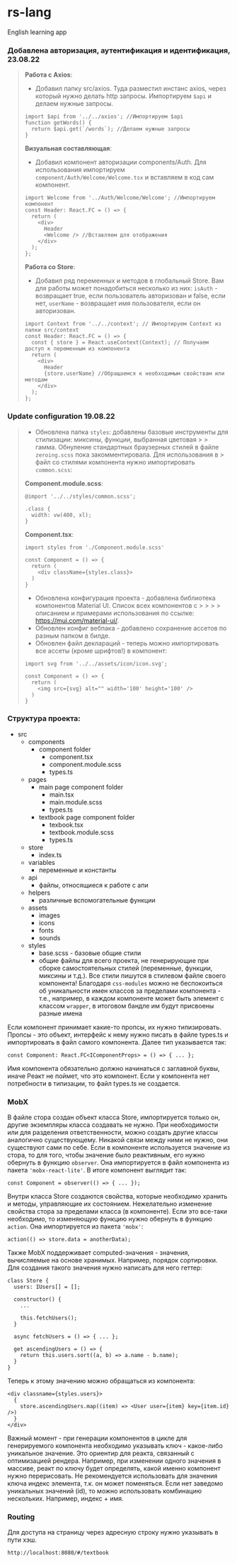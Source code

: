 # rs-lang

English learning app

### Добавлена авторизация, аутентификация и идентификация, 23.08.22

> **Работа с Axios**:
>
> - Добавил папку src/axios. Туда разместил инстанс axios, через который нужно делать http запросы. Импортируем `$api` и делаем нужные запросы.
>
> ```
> import $api from '../../axios'; //Импортируем $api
> function getWords() {
>   return $api.get(`/words`); //Делаем нужные запросы
> }
> ```
>
> **Визуальная составляющая**:
>
> - Добавил компонент авторизации components/Auth. Для использования импортируем `component/Auth/Welcome/Welcome.tsx` и вставляем в код сам компонент.
>
> ```
> import Welcome from '../Auth/Welcome/Welcome'; //Импортируем компонент
> const Header: React.FC = () => {
>   return (
>     <div>
>       Header
>       <Welcome /> //Вставляем для отображения
>     </div>
>   );
> };
> ```
>
> **Работа со Store**:
>
> - Добавил ряд переменных и методов в глобальный Store. Вам для работы может понадобиться несколько из них: `isAuth` - возвращает true, если пользователь авторизован и false, если нет, `userName` - возвращает имя пользователя, если он авторизован.
>
> ```
> import Context from '../../context'; // Импортируем Context из папки src/context
> const Header: React.FC = () => {
>   const { store } = React.useContext(Context); // Получаем доступ к переменным из компонента
>   return (
>     <div>
>       Header
>       {store.userName} //Обращаемся к необходимым свойствам или методам
>     </div>
>   );
> };
> ```

### Update configuration 19.08.22

> - Обновлена папка `styles`: добавлены базовые инструменты для стилизации: миксины, функции, выбранная цветовая > > гамма. Обнуление стандартных браузерных стилей в файле `zeroing.scss` пока закомментировала. Для использования в > файл со стилями компонента нужно импортировать `common.scss`:
>
> **Component.module.scss**:
>
> ```
> @import '../../styles/common.scss';
>
> .class {
>   width: vw(400, xl);
> }
> ```
>
> **Component.tsx**:
>
> ```
> import styles from './Component.module.scss'
>
> const Component = () => {
>   return (
>     <div className={styles.class}>
>   )
> }
> ```
>
> - Обновлена конфигурация проекта - добавлена библиотека компонентов Material UI. Список всех компонентов с > > > > описанием и примерами использования по ссылке: https://mui.com/material-ui/.
> - Обновлен конфиг вебпака - добавлено сохранение ассетов по разным папком в билде.
> - Обновлен файл деклараций - теперь можно импортировать все ассеты (кроме шрифтов!) в компонент:
>
> ```
> import svg from '../../assets/icon/icon.svg';
>
> const Component = () => {
>   return (
>     <img src={svg} alt="" width='100' height='100' />
>   )
> }
>
> ```

### Структура проекта:

- src
  - components
    - component folder
      - component.tsx
      - component.module.scss
      - types.ts
  - pages
    - main page component folder
      - main.tsx
      - main.module.scss
      - types.ts
    - textbook page component folder
      - texbook.tsx
      - textbook.module.scss
      - types.ts
  - store
    - index.ts
  - variables
    - переменные и константы
  - api
    - файлы, относящиеся к работе с апи
  - helpers
    - различные вспомогательные функции
  - assets
    - images
    - icons
    - fonts
    - sounds
  - styles
    - base.scss - базовые общие стили
    - общие файлы для всего проекта, не генерирующие при сборке самостоятельных стилей (переменные, функции, миксины и т.д.). Все стили пишутся в стилевом файле своего компонента! Благодаря `css-modules` можно не беспокоиться об уникальности имен классов за пределами компонента - т.е., например, в каждом компоненте может быть элемент с классом `wrapper`, в итоговом бандле им будут присвоены разные имена

Если компонент принимает какие-то пропсы, их нужно типизировать. Пропсы - это объект, интерфейс к нему нужно писать в файле types.ts и импортировать в файл самого компонента. Далее тип указывается так:

```
const Component: React.FC<IComponentProps> = () => { ... };
```

Имя компонента обязательно должно начинаться с заглавной буквы, иначе Реакт не поймет, что это компонент.
Если у компонента нет потребности в типизации, то файл types.ts не создается.

### MobX

В файле стора создан объект класса Store, импортируется только он, другие экземпляры класса создавать не нужно. При необходимости или для разделения ответственности, можно создать другие классы аналогично существующему. Никакой связи между ними не нужно, они существуют сами по себе. Если в компоненте используется значение из стора, то для того, чтобы значение было реактивным, его нужно обернуть в функцию `observer`. Она импортируется в файл компонента из пакета `'mobx-react-lite'`. В итоге компонент выглядит так:

```
const Component = observer(() => { ... });
```

Внутри класса Store создаются свойства, которые необходимо хранить и методы, управляющие их состоянием. Нежелательно изменение свойства стора за пределами класса (в компоненте). Если это все-таки необходимо, то изменяющую функцию нужно обернуть в функцию `action`. Она импортируется из пакета `'mobx'`:

```
action(() => store.data = anotherData);
```

Также MobX поддерживает computed-значения - значения, вычисляемые на основе хранимых. Например, порядок сортировки. Для создания такого значения нужно написать для него геттер:

```
class Store {
  users: IUsers[] = [];

  constructor() {
    ...

    this.fetchUsers();
  }

  async fetchUsers = () => { ... };

  get ascendingUsers = () => {
    return this.users.sort((a, b) => a.name - b.name);
  }
}
```

Теперь к этому значению можно обращаться из компонента:

```
<div classname={styles.users}>
  {
    store.ascendingUsers.map((item) => <User user={item} key={item.id} />)
  }
</div>
```

Важный момент - при генерации компонентов в цикле для генерируемого компонента необходимо указывать ключ - какое-либо уникальное значение. Это ориентир для реакта, связанный с оптимизацией рендера. Например, при изменении одного значения в массиве, реакт по ключу будет определять, какой именно компонент нужно перерисовать. Не рекомендуется использовать для значения ключа индекс элемента, т.к. он может поменяться. Если нет заведомо уникальных значений (id), то можно использовать комбинацию нескольких. Например, индекс + имя.

### Routing

Для доступа на страницу через адресную строку нужно указывать в пути хэш.

```
http://localhost:8080/#/textbook

```
